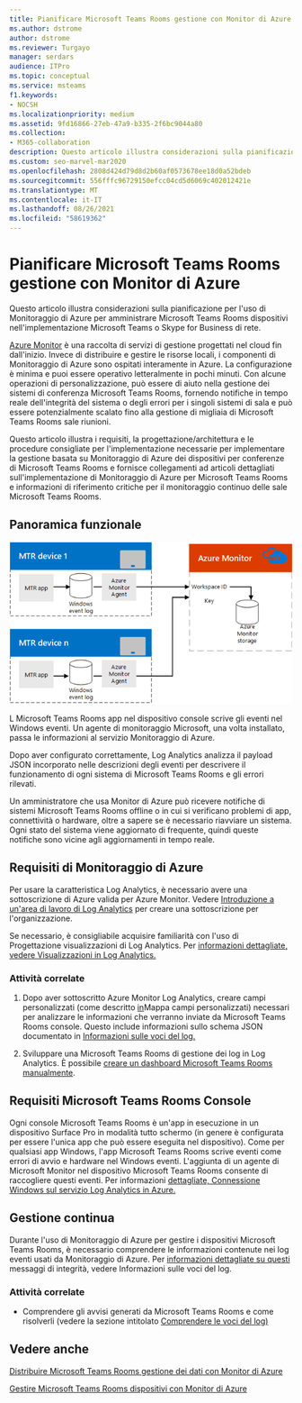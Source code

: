 ```yaml
---
title: Pianificare Microsoft Teams Rooms gestione con Monitor di Azure
ms.author: dstrome
author: dstrome
ms.reviewer: Turgayo
manager: serdars
audience: ITPro
ms.topic: conceptual
ms.service: msteams
f1.keywords:
- NOCSH
ms.localizationpriority: medium
ms.assetid: 9fd16866-27eb-47a9-b335-2f6bc9044a80
ms.collection:
- M365-collaboration
description: Questo articolo illustra considerazioni sulla pianificazione per l'uso di Monitoraggio di Azure per amministrare Microsoft Teams Rooms dispositivi nell'Skype for Business o Teams distribuzione.
ms.custom: seo-marvel-mar2020
ms.openlocfilehash: 2808d424d79d8d2b60af0573678ee18d0a52bdeb
ms.sourcegitcommit: 556fffc96729150efcc04cd5d6069c402012421e
ms.translationtype: MT
ms.contentlocale: it-IT
ms.lasthandoff: 08/26/2021
ms.locfileid: "58619362"
---
```

# <a name="plan-microsoft-teams-rooms-management-with-azure-monitor"></a>Pianificare Microsoft Teams Rooms gestione con Monitor di Azure
 
 Questo articolo illustra considerazioni sulla pianificazione per l'uso di Monitoraggio di Azure per amministrare Microsoft Teams Rooms dispositivi nell'implementazione Microsoft Teams o Skype for Business di rete.
  
[Azure Monitor](/azure/azure-monitor/overview) è una raccolta di servizi di gestione progettati nel cloud fin dall'inizio. Invece di distribuire e gestire le risorse locali, i componenti di Monitoraggio di Azure sono ospitati interamente in Azure. La configurazione è minima e puoi essere operativo letteralmente in pochi minuti. Con alcune operazioni di personalizzazione, può essere di aiuto nella gestione dei sistemi di conferenza Microsoft Teams Rooms, fornendo notifiche in tempo reale dell'integrità del sistema o degli errori per i singoli sistemi di sala e può essere potenzialmente scalato fino alla gestione di migliaia di Microsoft Teams Rooms sale riunioni.
  
Questo articolo illustra i requisiti, la progettazione/architettura e le procedure consigliate per l'implementazione necessarie per implementare la gestione basata su Monitoraggio di Azure dei dispositivi per conferenze di Microsoft Teams Rooms e fornisce collegamenti ad articoli dettagliati sull'implementazione di Monitoraggio di Azure per Microsoft Teams Rooms e informazioni di riferimento critiche per il monitoraggio continuo delle sale Microsoft Teams Rooms. 
  
## <a name="functional-overview"></a>Panoramica funzionale

![Diagramma della gestione Microsoft Teams Rooms con Monitor di Azure](../media/3f2ae1b8-61ea-4cd6-afb4-4bd75ccc746a.png)
  
L Microsoft Teams Rooms app nel dispositivo console scrive gli eventi nel Windows eventi. Un agente di monitoraggio Microsoft, una volta installato, passa le informazioni al servizio Monitoraggio di Azure. 
  
Dopo aver configurato correttamente, Log Analytics analizza il payload JSON incorporato nelle descrizioni degli eventi per descrivere il funzionamento di ogni sistema di Microsoft Teams Rooms e gli errori rilevati. 
  
Un amministratore che usa Monitor di Azure può ricevere notifiche di sistemi Microsoft Teams Rooms offline o in cui si verificano problemi di app, connettività o hardware, oltre a sapere se è necessario riavviare un sistema. Ogni stato del sistema viene aggiornato di frequente, quindi queste notifiche sono vicine agli aggiornamenti in tempo reale.
  
## <a name="azure-monitor-requirements"></a>Requisiti di Monitoraggio di Azure

Per usare la caratteristica Log Analytics, è necessario avere una sottoscrizione di Azure valida per Azure Monitor. Vedere [Introduzione a un'area di lavoro di Log Analytics](/azure/azure-monitor/learn/quick-create-workspace) per creare una sottoscrizione per l'organizzazione.
  
Se necessario, è consigliabile acquisire familiarità con l'uso di Progettazione visualizzazioni di Log Analytics. Per [informazioni dettagliate, vedere Visualizzazioni in Log Analytics.](/azure/azure-monitor/platform/view-designer)
  
### <a name="related-tasks"></a>Attività correlate

1. Dopo aver sottoscritto Azure Monitor Log Analytics, creare campi personalizzati (come descritto [in](azure-monitor-deploy.md#Custom_fields)Mappa campi personalizzati) necessari per analizzare le informazioni che verranno inviate da Microsoft Teams Rooms console. Questo include informazioni sullo schema JSON documentato in [Informazioni sulle voci del log.](azure-monitor-manage.md#understand-the-log-entries)
    
2. Sviluppare una Microsoft Teams Rooms di gestione dei log in Log Analytics. È possibile [creare un dashboard Microsoft Teams Rooms manualmente](azure-monitor-deploy.md#create-a-microsoft-teams-rooms-dashboard-manually).
    
## <a name="individual-microsoft-teams-rooms-console-requirements"></a>Requisiti Microsoft Teams Rooms Console

Ogni console Microsoft Teams Rooms è un'app in esecuzione in un dispositivo Surface Pro in modalità tutto schermo (in genere è configurata per essere l'unica app che può essere eseguita nel dispositivo). Come per qualsiasi app Windows, l'app Microsoft Teams Rooms scrive eventi come errori di avvio e hardware nel Windows eventi. L'aggiunta di un agente di Microsoft Monitor nel dispositivo Microsoft Teams Rooms consente di raccogliere questi eventi. Per informazioni [dettagliate, Connessione Windows sul servizio Log Analytics in Azure.](/azure/azure-monitor/platform/agent-windows)
  
## <a name="ongoing-management"></a>Gestione continua

Durante l'uso di Monitoraggio di Azure per gestire i dispositivi Microsoft Teams Rooms, è necessario comprendere le informazioni contenute nei log eventi usati da Monitoraggio di Azure. Per [informazioni dettagliate su questi](azure-monitor-manage.md#understand-the-log-entries) messaggi di integrità, vedere Informazioni sulle voci del log.
  
### <a name="related-tasks"></a>Attività correlate

- Comprendere gli avvisi generati da Microsoft Teams Rooms e come risolverli (vedere la sezione intitolato [Comprendere le voci del log)](azure-monitor-manage.md#understand-the-log-entries)
    
## <a name="see-also"></a>Vedere anche

[Distribuire Microsoft Teams Rooms gestione dei dati con Monitor di Azure](azure-monitor-deploy.md)
  
[Gestire Microsoft Teams Rooms dispositivi con Monitor di Azure](azure-monitor-manage.md)
